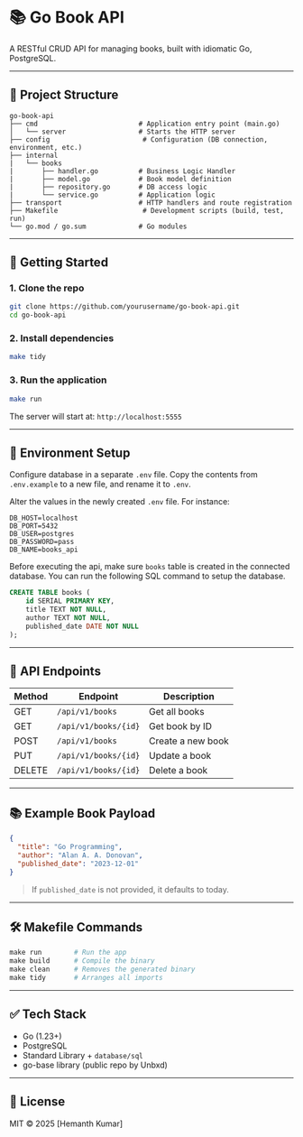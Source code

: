 # 📚 Go Book API

A RESTful CRUD API for managing books, built with idiomatic Go, PostgreSQL.

---

## 📁 Project Structure

```
go-book-api
├── cmd                         # Application entry point (main.go)
│   └── server                  # Starts the HTTP server
├── config                       # Configuration (DB connection, environment, etc.)
├── internal
|   └── books
|       ├── handler.go          # Business Logic Handler
|       ├── model.go            # Book model definition
|       ├── repository.go       # DB access logic
|       └── service.go          # Application logic
├── transport                   # HTTP handlers and route registration
├── Makefile                     # Development scripts (build, test, run)
└── go.mod / go.sum             # Go modules
```

---

## 🚀 Getting Started

### 1. Clone the repo

```bash
git clone https://github.com/yourusername/go-book-api.git
cd go-book-api
```

### 2. Install dependencies

```bash
make tidy
```

### 3. Run the application

```bash
make run
```

The server will start at: `http://localhost:5555`

---

## 🔧 Environment Setup

Configure database in a separate `.env` file. Copy the contents from `.env.example` to a new file, and rename it to `.env`.

Alter the values in the newly created `.env` file. For instance:

```
DB_HOST=localhost
DB_PORT=5432
DB_USER=postgres
DB_PASSWORD=pass
DB_NAME=books_api
```

Before executing the api, make sure `books` table is created in the connected database. You can run the following SQL command to setup the database.

```SQL
CREATE TABLE books (
    id SERIAL PRIMARY KEY,
    title TEXT NOT NULL,
    author TEXT NOT NULL,
    published_date DATE NOT NULL
);
```

---

## 📖 API Endpoints

| Method | Endpoint             | Description       |
| ------ | -------------------- | ----------------- |
| GET    | `/api/v1/books`      | Get all books     |
| GET    | `/api/v1/books/{id}` | Get book by ID    |
| POST   | `/api/v1/books`      | Create a new book |
| PUT    | `/api/v1/books/{id}` | Update a book     |
| DELETE | `/api/v1/books/{id}` | Delete a book     |

---

## 📚 Example Book Payload

```json
{
  "title": "Go Programming",
  "author": "Alan A. A. Donovan",
  "published_date": "2023-12-01"
}
```

> If `published_date` is not provided, it defaults to today.

---

## 🛠️ Makefile Commands

```makefile
make run        # Run the app
make build      # Compile the binary
make clean      # Removes the generated binary
make tidy       # Arranges all imports
```

---

## ✅ Tech Stack

* Go (1.23+)
* PostgreSQL
* Standard Library + `database/sql`
* go-base library (public repo by Unbxd)

---

## 📄 License

MIT © 2025 \[Hemanth Kumar]
